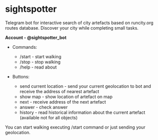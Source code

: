 # sightspotter

Telegram bot for interactive search of city artefacts based on runcity.org routes database. Discover your city while completing small tasks.

**Account - @sightspotter_bot**

* Commands:
	* /start - start walking
	* /stop - stop walking
	* /help - read about

* Buttons:
	* send current location - send your current geolocation to bot and receive the address of nearest artefact
	* show map - show location of artefact on map
	* next - receive address of the next artefact
	* answer - check answer
	* history - read historical information about the current artefact (available not for all objects)	
	
You can start walking executing /start command or just sending your geolocation. 